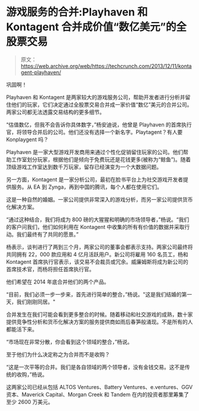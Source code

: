 # 游戏服务的合并:Playhaven 和 Kontagent 合并成价值“数亿美元”的全股票交易

> 原文：<https://web.archive.org/web/https://techcrunch.com/2013/12/11/kontagent-playhaven/>

巩固啊！

Playhaven 和 Kontagent 是两家较大的游戏服务公司，帮助开发者进行分析并留住他们的玩家，它们决定通过全股票交易合并成一家价值“数亿”美元的合并公司。两家公司都无法透露交易结构的更多细节。

“估值数亿，但我不会告诉你具体数字，”杨安迪说，他曾是 Playhaven 的首席执行官，将领导合并后的公司。他们还没有选择一个新名字。Playtagent？有人要 Konplaygent 吗？

Playhaven 是一家大型游戏开发商用来通过个性化促销留住玩家的公司。他们帮助工作室划分玩家，根据他们是倾向于免费玩还是花钱更多(被称为“鲸鱼”)。随着顶级游戏工作室达到数千万玩家，留存已经演变为一个大数据问题。

另一方面，Kontagent 是一家分析公司，最初在脸书平台上为社交游戏开发者提供服务。从 EA 到 Zynga，再到中国的腾讯，每个人都在使用它们。

这是一种自然的婚姻。一家公司提供非常深入的游戏分析，而另一家公司提供货币化解决方案。

“通过这种结合，我们将成为 800 磅的大猩猩和明确的市场领导者，”杨说。“我们的客户问我们，他们如何利用在 Kontagent 中收集的所有有价值的数据并采取行动。我们最终有了共同的愿景。”

杨表示，谈判进行了两到三个月，两家公司的董事会都表示支持。两家公司最终将共同拥有 22，000 款应用和 4 亿月活跃用户。新公司将雇用 160 名员工，杨和 Kontagent 首席执行官表示，该交易不会裁员或冗余。威廉姆斯将成为新公司的首席技术官，而杨将担任首席执行官。

他们希望在 2014 年底合并他们的两个产品。

“目前，我们必须一步一步来，首先进行简单的整合，”杨说。"这是我们结婚的第一天，我们刚刚同居。"

合并发生在我们可能会看到更多整合的时候。随着移动和社交游戏的成熟，数十家提供竞争性分析和货币化解决方案的服务提供商如雨后春笋般涌现。不是所有的人都能活下来。

“市场现在非常分散，你会看到这个领域的整合，”杨说。

至于他们为什么决定称之为合并而不是收购？

“这是一次平等的合并。我们是各自领域的两个领导者，没有金钱交易。这不是传统的收购，”杨说。

这两家公司已经从包括 ALTOS Ventures、Battery Ventures、e.ventures、GGV 资本、Maverick Capital、Morgan Creek 和 Tandem 在内的投资者那里筹集了至少 2600 万美元。